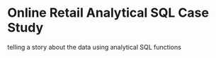 # Online Retail Analytical SQL Case Study
 telling a story about the data using analytical SQL functions
